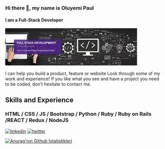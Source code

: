 ### Hi there 👋, my name is Oluyemi Paul
#### I am a Full-Stack Developer
![I am a Full-Stack Developer](https://github.com/Ol-create/Ol-create/blob/main/github-banner.jpg)

I can help you build a product, feature or website Look through some of my work and experience! If you like what you see and have a project you need to be coded, don’t hesitate to contact me.

## Skills and Experience

### HTML / CSS / JS / Bootstrap / Python / Ruby / Ruby on Rails  /REACT / Redux / NodeJS

[<img src='https://cdn.jsdelivr.net/npm/simple-icons@3.0.1/icons/linkedin.svg' alt='linkedin' height='40'>](https://www.linkedin.com/in/paul-oluyemi-193966ab/)  [<img src='https://cdn.jsdelivr.net/npm/simple-icons@3.0.1/icons/twitter.svg' alt='twitter' height='40'>](https://twitter.com/OluyemiPaul99)  


[![Anurag'nın Github İstatistikleri](https://github-readme-stats.vercel.app/api?username=Ol-create)](https://github.com/anuraghazra/github-readme-stats)

<!--
**Ol-create/Ol-create** is a ✨ _special_ ✨ repository because its `README.md` (this file) appears on your GitHub profile.

Here are some ideas to get you started:

- 🔭 I’m currently working on ...
- 🌱 I’m currently learning ...
- 👯 I’m looking to collaborate on ...
- 🤔 I’m looking for help with ...
- 💬 Ask me about ...
- 📫 How to reach me: ...
- 😄 Pronouns: ...
- ⚡ Fun fact: ...
-->

